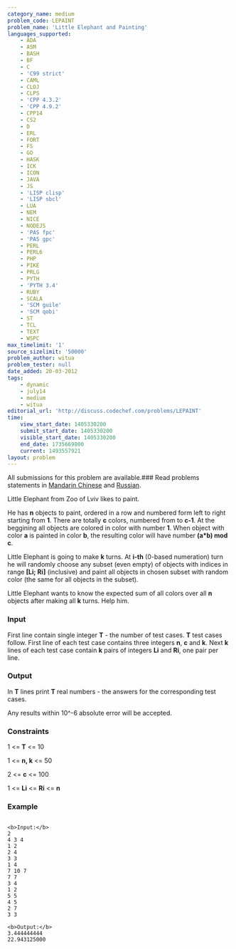 ```yaml
---
category_name: medium
problem_code: LEPAINT
problem_name: 'Little Elephant and Painting'
languages_supported:
    - ADA
    - ASM
    - BASH
    - BF
    - C
    - 'C99 strict'
    - CAML
    - CLOJ
    - CLPS
    - 'CPP 4.3.2'
    - 'CPP 4.9.2'
    - CPP14
    - CS2
    - D
    - ERL
    - FORT
    - FS
    - GO
    - HASK
    - ICK
    - ICON
    - JAVA
    - JS
    - 'LISP clisp'
    - 'LISP sbcl'
    - LUA
    - NEM
    - NICE
    - NODEJS
    - 'PAS fpc'
    - 'PAS gpc'
    - PERL
    - PERL6
    - PHP
    - PIKE
    - PRLG
    - PYTH
    - 'PYTH 3.4'
    - RUBY
    - SCALA
    - 'SCM guile'
    - 'SCM qobi'
    - ST
    - TCL
    - TEXT
    - WSPC
max_timelimit: '1'
source_sizelimit: '50000'
problem_author: witua
problem_tester: null
date_added: 20-03-2012
tags:
    - dynamic
    - july14
    - medium
    - witua
editorial_url: 'http://discuss.codechef.com/problems/LEPAINT'
time:
    view_start_date: 1405330200
    submit_start_date: 1405330200
    visible_start_date: 1405330200
    end_date: 1735669800
    current: 1493557921
layout: problem
---
```

All submissions for this problem are available.###  Read problems statements in [Mandarin Chinese](http://www.codechef.com/download/translated/JULY14/mandarin/LEPAINT1.pdf) and [Russian](http://www.codechef.com/download/translated/JULY14/russian/LEPAINT.pdf).

Little Elephant from Zoo of Lviv likes to paint.

He has **n** objects to paint, ordered in a row and numbered form left to right starting from **1**. There are totally **c** colors, numbered from  to **c-1**. At the beggining all objects are colored in color with number **1**. When object with color **a** is painted in color **b**, the resulting color will have number **(a\*b) mod c**.

Little Elephant is going to make **k** turns. At **i-th** (0-based numeration) turn he will randomly choose any subset (even empty) of objects with indices in range **\[Li; Ri\]** (inclusive) and paint all objects in chosen subset with random color (the same for all objects in the subset).

Little Elephant wants to know the expected sum of all colors over all **n** objects after making all **k** turns. Help him.

### Input

First line contain single integer **T** - the number of test cases. **T** test cases follow. First line of each test case contains three integers **n**, **c** and **k**. Next **k** lines of each test case contain **k** pairs of integers **Li** and **Ri**, one pair per line.

### Output

In **T** lines print **T** real numbers - the answers for the corresponding test cases.

Any results within 10^-6 absolute error will be accepted.

### Constraints

1 <= **T** <= 10

1 <= **n, k** <= 50

2 <= **c** <= 100

1 <= **Li** <= **Ri** <= **n**

### Example

```

<b>Input:</b>
2
4 3 4
1 2
2 4
3 3
1 4
7 10 7
7 7
3 4
1 2
5 5
4 5
2 7
3 3

<b>Output:</b>
3.444444444
22.943125000


```